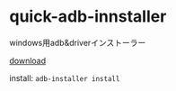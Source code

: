 # quick-adb-innstaller

windows用adb&driverインストーラー

[download](https://github.com/kurages/quick-adb-installer/releases/download/v1.0/adb-installer.exe)


install: `adb-installer install`

